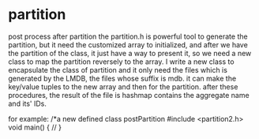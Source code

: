 # partition
post process after partition
the partition.h is powerful tool to generate the partition, but it need the customized array to initialized, and after we have the partition of the class, it just have a way to present it, so we need a new class to map the partition reversely to the array.
I write a new class to encapsulate the class of partition and it only need the files which is generated by the LMDB, the files whose suffix is mdb. it can make the key/value tuples to the new array and then for the partition. after these procedures, the result of the file is hashmap contains the aggregate name and its' IDs.

for example:
/*a new defined class postPartition
#include <partition2.h>
void main()
{
  //
}
